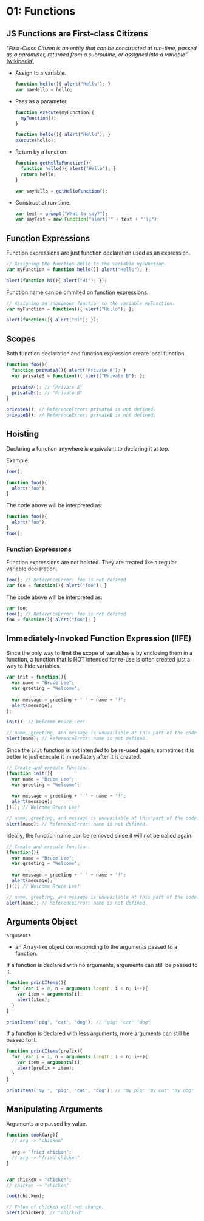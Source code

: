 # 01: Functions

## JS Functions are First-class Citizens

*"First-Class Citizen is an entity that can be constructed at run-time, passed as a parameter, returned from a subroutine, or assigned into a variable"* [(wikipedia)](https://en.wikipedia.org/wiki/First-class_citizen)

- Assign to a variable.

  ```js
  function hello(){ alert("Hello"); }
  var sayHello = hello;
  ```
  
- Pass as a parameter.

  ```js
  function execute(myFunction){
    myFunction();
  }
  
  function hello(){ alert("Hello"); }
  execute(hello);
  ```

- Return by a function.

  ```js
  function getHelloFunction(){ 
    function hello(){ alert("Hello"); }
    return hello;
  }
  
  var sayHello = getHelloFunction();
  ```

- Construct at run-time.

  ```js
  var text = prompt("What to say?");
  var sayText = new Function("alert('" + text + "');");
  ```

## Function Expressions

Function expressions are just function declaration used as an expression.

```js
// Assigning the function hello to the variable myFunction.
var myFunction = function hello(){ alert("Hello"); };

alert(function hi(){ alert("Hi"); });
```

Function name can be ommited on function expressions.

```js
// Assigning an anonymous function to the variable myFunction.
var myFunction = function(){ alert("Hello"); };

alert(function(){ alert("Hi"); });
```

## Scopes

Both function declaration and function expression create local function.

```js
function foo(){
  function privateA(){ alert("Private A"); }
  var privateB = function(){ alert("Private B"); };
  
  privateA(); // "Private A"
  privateB(); // "Private B"
}

privateA(); // ReferenceError: privateA is not defined.
privateB(); // ReferenceError: privateB is not defined.
```

## Hoisting

Declaring a function anywhere is equivalent to declaring it at top.

Example:
```js
foo();

function foo(){
  alert("foo");
}
```

The code above will be interpreted as:
```js
function foo(){
  alert("foo");
}
foo();
```

### Function Expressions

Function expressions are not hoisted. They are treated like a regular variable declaration.

```js
foo(); // ReferenceError: foo is not defined
var foo = function(){ alert("foo"); }
```

The code above will be interpreted as:
```js
var foo;
foo(); // ReferenceError: foo is not defined
foo = function(){ alert("foo"); }
```

## Immediately-Invoked Function Expression (IIFE)

Since the only way to limit the scope of variables is by enclosing them in a function, a function that is NOT intended for re-use is often created just a way to hide variables.

```js
var init = function(){
  var name = "Bruce Lee";
  var greeting = "Welcome";
  
  var message = greeting + ' ' + name + '!';
  alert(message);
};

init(); // Welcome Bruce Lee!

// name, greeting, and message is unavailable at this part of the code.
alert(name); // ReferenceError: name is not defined.
``` 

Since the `init` function is not intended to be re-used again, sometimes it is better to just execute it immediately after it is created.

```js
// Create and execute function.
(function init(){ 
  var name = "Bruce Lee";
  var greeting = "Welcome";
  
  var message = greeting + ' ' + name + '!';
  alert(message);
})(); // Welcome Bruce Lee!

// name, greeting, and message is unavailable at this part of the code.
alert(name); // ReferenceError: name is not defined.
```

Ideally, the function name can be removed since it will not be called again.

```js
// Create and execute function.
(function(){ 
  var name = "Bruce Lee";
  var greeting = "Welcome";
  
  var message = greeting + ' ' + name + '!';
  alert(message);
})(); // Welcome Bruce Lee!

// name, greeting, and message is unavailable at this part of the code.
alert(name); // ReferenceError: name is not defined.
```

## Arguments Object

`arguments`
  - an Array-like object corresponding to the arguments passed to a function.

If a function is declared with no arguments, arguments can still be passed to it.

```js
function printItems(){
  for (var i = 0, n = arguments.length; i < n; i++){
    var item = arguments[i];
    alert(item);
  }
}

printItems("pig", "cat", "dog"); // "pig" "cat" "dog"
```

If a function is declared with less arguments, more arguments can still be passed to it.

```js
function printItems(prefix){
  for (var i = 1, n = arguments.length; i < n; i++){
    var item = arguments[i];
    alert(prefix + item);
  }
}

printItems("my ", "pig", "cat", "dog"); // "my pig" "my cat" "my dog"
```

## Manipulating Arguments

Arguments are passed by value.

```js
function cook(arg){
  // arg -> "chicken"
  
  arg = "fried chicken";
  // arg -> "fried chicken"
}


var chicken = "chicken";
// chicken -> "chicken"

cook(chicken);

// Value of chicken will not change.
alert(chicken); // "chicken"
```

